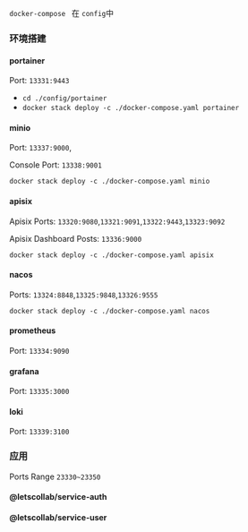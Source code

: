 `docker-compose ` 在 `config`中

### 环境搭建

#### portainer

Port: `13331:9443`

- `cd ./config/portainer`
- `docker stack deploy -c ./docker-compose.yaml portainer`

#### minio

Port: `13337:9000`,

Console Port: `13338:9001`

`docker stack deploy -c ./docker-compose.yaml minio`

#### apisix

Apisix Ports: `13320:9080`,`13321:9091`,`13322:9443`,`13323:9092`

Apisix Dashboard Posts: `13336:9000`

`docker stack deploy -c ./docker-compose.yaml apisix`

#### nacos

Ports: `13324:8848`,`13325:9848`,`13326:9555`

`docker stack deploy -c ./docker-compose.yaml nacos`

#### prometheus

Port: `13334:9090`

#### grafana

Port: `13335:3000`

#### loki

Port: `13339:3100`

### 应用

Ports Range `23330~23350`

#### @letscollab/service-auth

#### @letscollab/service-user
